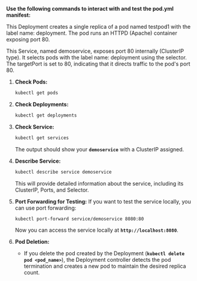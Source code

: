 **Use the following commands to interact with and test the pod.yml manifest:**

This Deployment creates a single replica of a pod named testpod1 with the label name: deployment. The pod runs an HTTPD (Apache) container exposing port 80.

This Service, named demoservice, exposes port 80 internally (ClusterIP type). It selects pods with the label name: deployment using the selector. The targetPort is set to 80, indicating that it directs traffic to the pod's port 80.

1. **Check Pods:**
    
    ```bash
    kubectl get pods
    ```
    
2. **Check Deployments:**
    
    ```bash
    kubectl get deployments
    ```
    
3. **Check Service:**
    
    ```bash
    kubectl get services
    ```
    
    The output should show your **`demoservice`** with a ClusterIP assigned.
    
4. **Describe Service:**
    
    ```bash
    kubectl describe service demoservice
    ```
    
    This will provide detailed information about the service, including its ClusterIP, Ports, and Selector.
    
5. **Port Forwarding for Testing:**
If you want to test the service locally, you can use port forwarding:
    
    ```bash
    kubectl port-forward service/demoservice 8080:80
    ```
    
    Now you can access the service locally at **`http://localhost:8080`**.
    
3. **Pod Deletion:**
    - If you delete the pod created by the Deployment (**`kubectl delete pod <pod_name>`**), the Deployment controller detects the pod termination and creates a new pod to maintain the desired replica count.